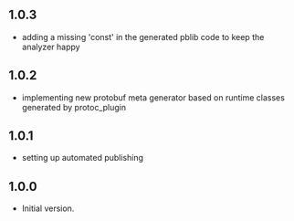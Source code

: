 ## 1.0.3

- adding a missing 'const' in the generated pblib code to keep the analyzer happy

## 1.0.2

- implementing new protobuf meta generator based on runtime classes generated by protoc_plugin

## 1.0.1

- setting up automated publishing

## 1.0.0

- Initial version.
